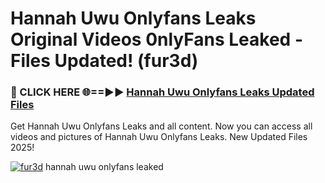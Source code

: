 # Hannah Uwu Onlyfans Leaks Original Videos 0nlyFans Leaked - Files Updated! (fur3d)

<h3>🔴 CLICK HERE 🌐==►► <a href="https://tinyurl.com/2jnfzry5" rel="nofollow">Hannah Uwu Onlyfans Leaks Updated Files</a></h3>

Get Hannah Uwu Onlyfans Leaks and all content. Now you can access all videos and pictures of Hannah Uwu Onlyfans Leaks. New Updated Files 2025!

[![fur3d](https://i.imgur.com/GyGTBgg.gif)](https://tinyurl.com/2jnfzry5)
hannah uwu onlyfans leaked